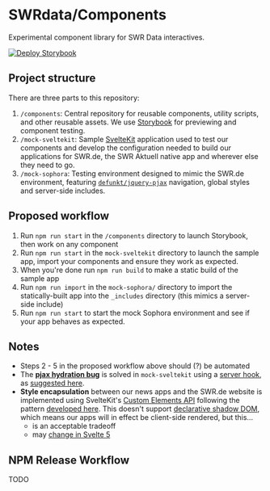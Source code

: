 # SWRdata/Components

Experimental component library for SWR Data interactives.

[![Deploy Storybook](https://github.com/SWRdata/components/actions/workflows/deploy-storybook.yml/badge.svg)](https://github.com/SWRdata/components/actions/workflows/deploy-storybook.yml)

## Project structure

There are three parts to this repository:

1. `/components`: Central repository for reusable components, utility scripts, and other reusable assets. We use [Storybook](https://storybook.js.org/) for previewing and component testing.
2. `/mock-sveltekit`: Sample [SvelteKit](https://kit.svelte.dev/) application used to test our components and develop the configuration needed to build our applications for SWR.de, the SWR Aktuell native app and wherever else they need to go.
3. `/mock-sophora`: Testing environment designed to mimic the SWR.de environment, featuring [`defunkt/jquery-pjax`](https://github.com/defunkt/jquery-pjax) navigation, global styles and server-side includes.

## Proposed workflow

1. Run `npm run start` in the `/components` directory to launch Storybook, then work on any component
2. Run `npm run start` in the `mock-sveltekit` directory to launch the sample app, import your components and ensure they work as expected.
3. When you're done run `npm run build` to make a static build of the sample app
4. Run `npm run import` in the `mock-sophora/` directory to import the statically-built app into the `_includes` directory (this mimics a server-side include)
5. Run `npm run start` to start the mock Sophora environment and see if your app behaves as expected.

## Notes

-   Steps 2 - 5 in the proposed workflow above should (?) be automated
-   The **[pjax hydration bug](https://github.com/SWRdata/pjax-sveltekit/issues/3)** is solved in `mock-sveltekit` using a [server hook](https://github.com/SWRdata/components/blob/main/mock-sveltekit/src/hooks.server.js), as [suggested here](https://github.com/sveltejs/kit/issues/10411).
-   **Style encapsulation** between our news apps and the SWR.de website is implemented using SvelteKit's [Custom Elements API](https://svelte.dev/docs/custom-elements-api) following the pattern [developed here](https://github.com/SWRdata/pjax-sveltekit/issues/1). This doesn't support [declarative shadow DOM](https://web.dev/articles/declarative-shadow-dom), which means our apps will in effect be client-side rendered, but this...
    -   is an acceptable tradeoff
    -   may [change in Svelte 5](https://github.com/sveltejs/svelte/pull/10721)

## NPM Release Workflow

TODO

